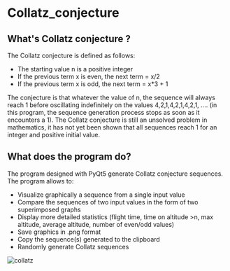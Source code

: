 # Collatz_conjecture

## What's Collatz conjecture ?
The Collatz conjecture is defined as follows:
- The starting value n is a positive integer
- If the previous term x is even, the next term = x/2
- If the previous term x is odd, the next term = x*3 + 1

The conjecture is that whatever the value of n, the sequence will always reach 1 before oscillating indefinitely on the values 4,2,1,4,2,1,4,2,1, .... (in this program, the sequence generation process stops as soon as it encounters a 1). The Collatz conjecture is still an unsolved problem in mathematics, it has not yet been shown that all sequences reach 1 for an integer and positive initial value.

## What does the program do?
The program designed with PyQt5 generate Collatz conjecture sequences. The program allows to:
- Visualize graphically a sequence from a single input value
- Compare the sequences of two input values in the form of two superimposed graphs
- Display more detailed statistics (flight time, time on altitude >n, max altitude, average altitude, number of even/odd values)
- Save graphics in .png format
- Copy the sequence(s) generated to the clipboard
- Randomly generate Collatz sequences

![collatz](https://user-images.githubusercontent.com/11463619/96777644-df9fd100-13ea-11eb-8404-d04e714da630.png)
